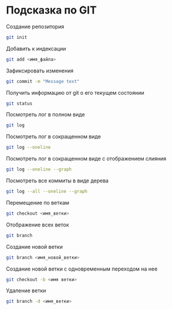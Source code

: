 # Подсказка по GIT

Создание репозитория
```sh
git init
```
Добавить к индексации
```sh
git add <имя_файла>
```
Зафиксировать изменения
```sh
git commit -m "Message text"
```
Получить информацию от git о его текущем состоянии
```sh
git status
```
Посмотреть лог в полном виде
```sh
git log
```
Посмотреть лог в сокращенном виде
```sh
git log --oneline
```
Посмотреть лог в сокращенном виде с отображением слияния
```sh
git log --oneline --graph
```
Посмотреть все коммиты в виде дерева
```sh
git log --all --oneline --graph
```
Перемещение по веткам
```sh
git checkout <имя_ветки>
```
Отображение всех веток
```sh
git branch
```
Создание новой ветки
```sh
git branch <имя_новой_ветки>
```
Создание новой ветки с одновременным переходом на нее
```sh
git checkout -b <имя ветки>
```
Удаление ветки
```sh
git branch -d <имя_ветки>
```

